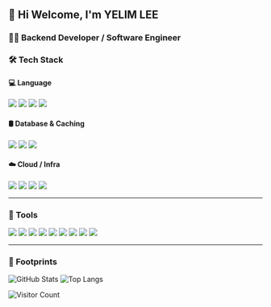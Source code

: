 <div align="left">

## 👋 Hi Welcome, I'm YELIM LEE

### 🧑‍💻 Backend Developer / Software Engineer

### 🛠️ Tech Stack

#### 💻 Language
<img src="https://img.shields.io/badge/Spring-6DB33F?style=for-the-badge&logo=spring&logoColor=white"/>
<img src="https://img.shields.io/badge/Java-ED8B00?style=for-the-badge&logo=openjdk&logoColor=white"/>
<img src="https://img.shields.io/badge/Kotlin-B125EA?style=for-the-badge&logo=kotlin&logoColor=white"/>
<img src="https://img.shields.io/badge/Python-FFD43B?style=for-the-badge&logo=python&logoColor=blue"/>

#### 🛢️ Database & Caching  
<img src="https://img.shields.io/badge/MySQL-005C84?style=for-the-badge&logo=mysql&logoColor=white"/>
<img src="https://img.shields.io/badge/MariaDB-003545?style=for-the-badge&logo=mariadb&logoColor=white"/>
<img src="https://img.shields.io/badge/Redis-DD0031?style=for-the-badge&logo=redis&logoColor=white"/>

#### ☁️ Cloud / Infra  
<img src="https://img.shields.io/badge/Amazon_AWS-FF9900?style=for-the-badge&logo=amazonaws&logoColor=white"/>
<img src="https://img.shields.io/badge/docker-257bd6?style=for-the-badge&logo=docker&logoColor=white"/>
<img src="https://img.shields.io/badge/Linux-FCC624?style=for-the-badge&logo=linux&logoColor=black"/>
<img src="https://img.shields.io/badge/Ubuntu-E95420?style=for-the-badge&logo=ubuntu&logoColor=white"/>

---

### 🧰 Tools

<img src="https://img.shields.io/badge/IntelliJ_IDEA-000000.svg?style=for-the-badge&logo=intellij-idea&logoColor=white"/>
<img src="https://img.shields.io/badge/VSCode-0078D4?style=for-the-badge&logo=visual%20studio%20code&logoColor=white"/>
<img src="https://img.shields.io/badge/GIT-E44C30?style=for-the-badge&logo=git&logoColor=white"/>
<img src="https://img.shields.io/badge/GitHub-100000?style=for-the-badge&logo=github&logoColor=white"/>
<img src="https://img.shields.io/badge/Sourcetree-0052CC?style=for-the-badge&logo=Sourcetree&logoColor=white"/>
<img src="https://img.shields.io/badge/Swagger-85EA2D?style=for-the-badge&logo=Swagger&logoColor=white"/>
<img src="https://img.shields.io/badge/Notion-000000?style=for-the-badge&logo=notion&logoColor=white"/>
<img src="https://img.shields.io/badge/Slack-4A154B?style=for-the-badge&logo=slack&logoColor=white"/>
<img src="https://img.shields.io/badge/Homebrew-FBB040?style=for-the-badge&logo=homebrew&logoColor=white"/>

---

### 📍 Footprints

![GitHub Stats](https://github-readme-stats.vercel.app/api?username=1117mg&theme=dark&show_icons=true&hide_border=true&count_private=true)
![Top Langs](https://github-readme-stats.vercel.app/api/top-langs/?username=1117mg&theme=dark&show_icons=true&hide_border=true&layout=compact)

![Visitor Count](https://komarev.com/ghpvc/?username=1117mg&color=blue)

</div>
